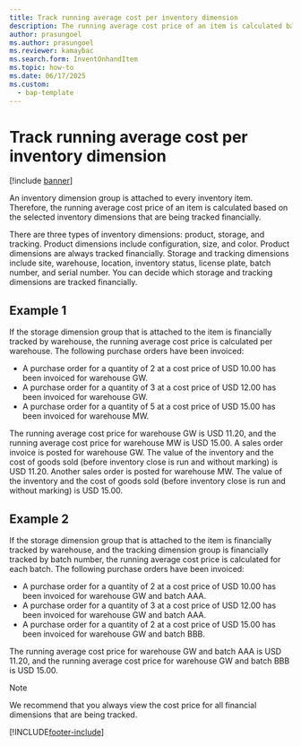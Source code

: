 ```yaml
---
title: Track running average cost per inventory dimension
description: The running average cost price of an item is calculated based on the selected inventory dimensions that are being tracked financially.
author: prasungoel
ms.author: prasungoel
ms.reviewer: kamaybac
ms.search.form: InventOnhandItem
ms.topic: how-to
ms.date: 06/17/2025
ms.custom: 
  - bap-template
---
```


# Track running average cost per inventory dimension

[!include [banner](../includes/banner.md)]

An inventory dimension group is attached to every inventory item. Therefore, the running average cost price of an item is calculated based on the selected inventory dimensions that are being tracked financially.

There are three types of inventory dimensions: product, storage, and tracking. Product dimensions include configuration, size, and color. Product dimensions are always tracked financially. Storage and tracking dimensions include site, warehouse, location, inventory status, license plate, batch number, and serial number. You can decide which storage and tracking dimensions are tracked financially.

## Example 1

If the storage dimension group that is attached to the item is financially tracked by warehouse, the running average cost price is calculated per warehouse. The following purchase orders have been invoiced:

- A purchase order for a quantity of 2 at a cost price of USD 10.00 has been invoiced for warehouse GW.
- A purchase order for a quantity of 3 at a cost price of USD 12.00 has been invoiced for warehouse GW.
- A purchase order for a quantity of 5 at a cost price of USD 15.00 has been invoiced for warehouse MW.

The running average cost price for warehouse GW is USD 11.20, and the running average cost price for warehouse MW is USD 15.00. A sales order invoice is posted for warehouse GW. The value of the inventory and the cost of goods sold (before inventory close is run and without marking) is USD 11.20. Another sales order is posted for warehouse MW. The value of the inventory and the cost of goods sold (before inventory close is run and without marking) is USD 15.00.

## Example 2

If the storage dimension group that is attached to the item is financially tracked by warehouse, and the tracking dimension group is financially tracked by batch number, the running average cost price is calculated for each batch. The following purchase orders have been invoiced:

- A purchase order for a quantity of 2 at a cost price of USD 10.00 has been invoiced for warehouse GW and batch AAA.
- A purchase order for a quantity of 3 at a cost price of USD 12.00 has been invoiced for warehouse GW and batch AAA.
- A purchase order for a quantity of 2 at a cost price of USD 15.00 has been invoiced for warehouse GW and batch BBB.

The running average cost price for warehouse GW and batch AAA is USD 11.20, and the running average cost price for warehouse GW and batch BBB is USD 15.00.

> [!NOTE]
> We recommend that you always view the cost price for all financial dimensions that are being tracked.

[!INCLUDE[footer-include](../../includes/footer-banner.md)]
